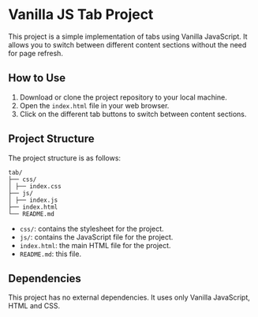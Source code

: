 # Vanilla JS Tab Project

This project is a simple implementation of tabs using Vanilla JavaScript. It allows you to switch between different content sections without the need for page refresh.

## How to Use

1. Download or clone the project repository to your local machine.
2. Open the `index.html` file in your web browser.
3. Click on the different tab buttons to switch between content sections.

## Project Structure

The project structure is as follows:

```
tab/
├── css/
│ ├── index.css
├── js/
│ ├── index.js
├── index.html
└── README.md
```

- `css/`: contains the stylesheet for the project.
- `js/`: contains the JavaScript file for the project.
- `index.html`: the main HTML file for the project.
- `README.md`: this file.

## Dependencies

This project has no external dependencies. It uses only Vanilla JavaScript, HTML and CSS.
